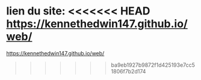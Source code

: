 lien du site:
<<<<<<< HEAD
https://kennethedwin147.github.io/web/
=======
https://kennethedwin147.github.io/web/
>>>>>>> ba9eb1927b9872f1d425193e7cc51806f7b2d174
